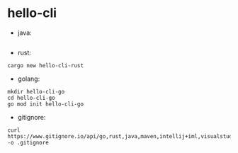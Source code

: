 # hello-cli

- java:
```

```
- rust: 
```
cargo new hello-cli-rust
```
- golang: 
```
mkdir hello-cli-go
cd hello-cli-go
go mod init hello-cli-go
```

- gitignore:

```
curl https://www.gitignore.io/api/go,rust,java,maven,intellij+iml,visualstudiocode,macos -o .gitignore
```

